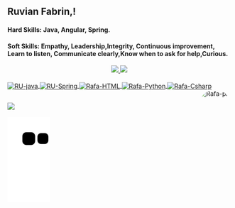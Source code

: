 ## Ruvian Fabrin,!

#### Hard Skills: Java, Angular, Spring.

#### Soft Skills: Empathy, Leadership,Integrity, Continuous improvement, Learn to listen, Communicate clearly,Know when to ask for help,Curious. 
<div align="center">
  <a href="https://github.com/RuvianFabrin">
  <img height="180em" src="https://github-readme-stats.vercel.app/api?username=RuvianFabrin&show_icons=true&theme=dark&include_all_commits=true&count_private=true"/>
  <img height="180em" src="https://github-readme-stats.vercel.app/api/top-langs/?username=RuvianFabrin&layout=compact&langs_count=8&theme=dark"/>
</div>
<div style="display: inline_block"><br>
  <img align="center" alt="RU-java" height="30" width="40" src="https://cdn.jsdelivr.net/gh/devicons/devicon/icons/java/java-original.svg">
  <img align="center" alt="RU-Spring" height="30" width="40" src="https://cdn.jsdelivr.net/gh/devicons/devicon/icons/spring/spring-original.svg">
  <img align="center" alt="Rafa-HTML" height="30" width="40" src="https://cdn.jsdelivr.net/gh/devicons/devicon/icons/angularjs/angularjs-original.svg">
  <img align="center" alt="Rafa-Python" height="30" width="40" src="https://cdn.jsdelivr.net/gh/devicons/devicon/icons/postgresql/postgresql-original.svg">
  <img align="center" alt="Rafa-Csharp" height="30" width="40" src="https://cdn.jsdelivr.net/gh/devicons/devicon/icons/mysql/mysql-original.svg">
  <img align="right" alt="Rafa-pic" height="150" style="border-radius:50px;" src="https://cdn.jsdelivr.net/gh/devicons/devicon/icons/java/java-original.svg">
</div>
  
  ##
 
<div>    
  <a href="https://www.linkedin.com/in/ruvianfabrin/" target="_blank"><img src="https://img.shields.io/badge/-LinkedIn-%230077B5?style=for-the-badge&logo=linkedin&logoColor=white" target="_blank"></a> 
 
  ![Snake animation](https://github.com/RuvianFabrin/RuvianFabrin/blob/output/github-contribution-grid-snake.svg)
 
</div>
